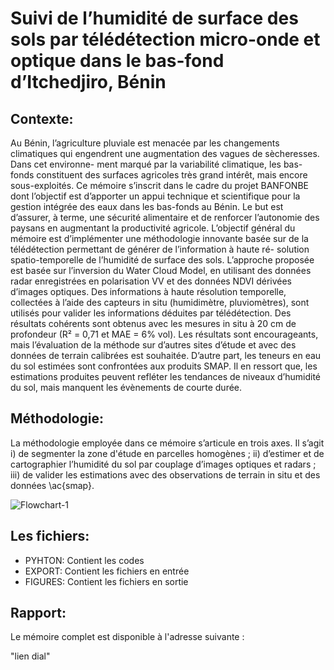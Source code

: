 # Suivi de l’humidité de surface des sols par télédétection micro-onde et optique dans le bas-fond d’Itchedjiro, Bénin

## Contexte:

Au Bénin, l’agriculture pluviale est menacée par les changements climatiques qui engendrent une augmentation des vagues de sècheresses. Dans cet environne- ment marqué par la variabilité climatique, les bas-fonds constituent des surfaces agricoles très grand intérêt, mais encore sous-exploités. Ce mémoire s’inscrit dans le cadre du projet BANFONBE dont l’objectif est d’apporter un appui technique et scientifique pour la gestion intégrée des eaux dans les bas-fonds au Bénin. Le but est d’assurer, à terme, une sécurité alimentaire et de renforcer l’autonomie des paysans en augmentant la productivité agricole. L’objectif général du mémoire est d’implémenter une méthodologie innovante basée sur de la télédétection permettant de générer de l’information à haute ré- solution spatio-temporelle de l’humidité de surface des sols. L’approche proposée est basée sur l’inversion du Water Cloud Model, en utilisant des données radar enregistrées en polarisation VV et des données NDVI dérivées d’images optiques. Des informations à haute résolution temporelle, collectées à l’aide des capteurs in situ (humidimètre, pluviomètres), sont utilisés pour valider les informations déduites par télédétection. Des résultats cohérents sont obtenus avec les mesures in situ à 20 cm de profondeur (R² = 0,71 et MAE = 6% vol). Les résultats sont encourageants, mais l’évaluation de la méthode sur d’autres sites d’étude et avec des données de terrain calibrées est souhaitée. D’autre part, les teneurs en eau du sol estimées sont confrontées aux produits SMAP. Il en ressort que, les estimations produites peuvent refléter les tendances de niveaux d’humidité du sol, mais manquent les évènements de courte durée.

## Méthodologie:

La méthodologie employée dans ce mémoire s’articule en trois axes. Il s’agit i) de segmenter la zone d'étude en parcelles homogènes ; ii) d’estimer et de cartographier l’humidité du sol par couplage d’images optiques et radars ; iii) de valider les estimations avec des observations de terrain in situ et des données \ac{smap}.

![Flowchart-1](https://user-images.githubusercontent.com/104996243/173192989-1a5d0127-8d63-4b96-8bd2-4836a535b880.png "Organigramme de la démarche méthodologique")

## Les fichiers:

- PYHTON: Contient les codes 
- EXPORT: Contient les fichiers en entrée
- FIGURES: Contient les fichiers en sortie

## Rapport:

Le mémoire complet est disponible à l'adresse suivante :

"lien dial"
